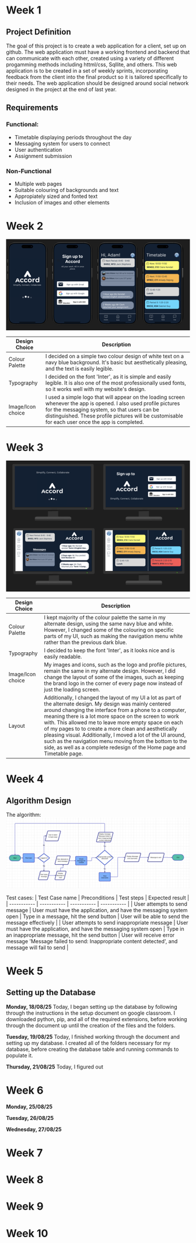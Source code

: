 # Week 1

## Project Definition
The goal of this project is to create a web application for a client, set up on github. The web application must have a working frontend and backend that can communicate with each other, created using a variety of different progamming methods including httml/css, Sqllite, and others. This web application is to be created in a set of weekly sprints, incorporating feedback from the client into the final product so it is tailored specifically to their needs. The web application should be designed around social network designed in the project at the end of last year.

## Requirements
### Functional:
- Timetable displaying periods throughout the day
- Messaging system for users to connect
- User authentication
- Assignment submission

### Non-Functional
- Multiple web pages
- Suitable colouring of backgrounds and text
- Appropiately sized and fonted text
- Inclusion of images and other elements


# Week 2

![week2design](static/images/jilm.png)


| Design Choice | Description |
| ----------- | ----------- |
| Colour Palette | I decided on a simple two colour design of white text on a navy blue background. It's basic but aesthetically pleasing, and the text is easily legible.  |
| Typography | I decided on the font 'Inter', as it is simple and easily legible. It is also one of the most professionally used fonts, so it works well with my website's design. |
| Image/Icon choice | I used a simple logo that will appear on the loading screen whenever the app is opened. I also used profile pictures for the messaging system, so that users can be distinguished. These profile pictures will be customisable for each user once the app is completed. |

# Week 3

![week3alternate](static/images/week3alternate.png)


| Design Choice | Description |
| ----------- | ----------- |
| Colour Palette | I kept majority of the colour palette the same in my alternate design, using the same navy blue and white. However, I changed some of the colouring on specific parts of my UI, such as making the navigation menu white rather than the previous dark blue.  |
| Typography | I decided to keep the font 'Inter', as it looks nice and is easily readable. |
| Image/Icon choice | My images and icons, such as the logo and profile pictures, remain the same in my alternate design. However, I did change the layout of some of the images, such as keeping the brand logo in the corner of every page now instead of just the loading screen. |
| Layout | Additionally, I changed the layout of my UI a lot as part of the alternate design. My design was mainly centered around changing the interface from a phone to a computer, meaning there is a lot more space on the screen to work with. This allowed me to leave more empty space on each of my pages to to create a more clean and aesthetically pleasing visual. Additionally, I moved a lot of the UI around, such as the navigation menu moving from the bottom to the side, as well as a complete redesign of the Home page and Timetable page. |

# Week 4

## Algorithm Design
The algorithm:
![algorithmdesign](static/images/newalgorithmdesign.png)

Test cases:
| Test Case name | Preconditions | Test steps | Expected result |
| ----------- | ----------- | ----------- | ----------- |
| User attempts to send message | User must have the application, and have the messaging system open | Type in a message, hit the send button | User will be able to send the message effectively |
| User attempts to send inappropriate message | User must have the application, and have the messaging system open | Type in an inappropriate message, hit the send button | User will receive error message 'Message failed to send: Inappropriate content detected', and message will fail to send |

# Week 5

## Setting up the Database

**Monday, 18/08/25**
Today, I began setting up the database by following through the instructions in the setup document on google classroom. I downloaded python, pip, and all of the required extensions, before working through the document up until the creation of the files and the folders.

**Tuesday, 19/08/25**
Today, I finished working through the document and setting up my database. I created all of the folders necessary for my database, before creating the database table and running commands to populate it.

**Thursday, 21/08/25**
Today, I figured out 

# Week 6

**Monday, 25/08/25**

**Tuesday, 26/08/25**

**Wednesday, 27/08/25**

# Week 7

# Week 8

# Week 9

# Week 10